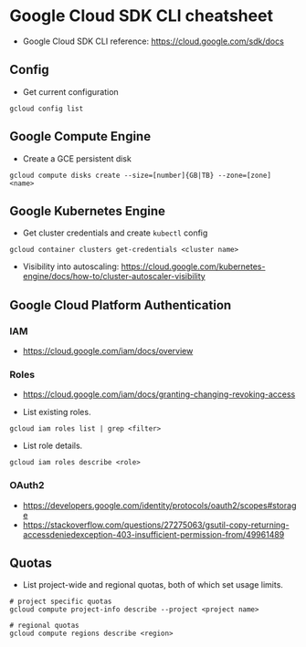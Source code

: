 # Google Cloud SDK CLI cheatsheet

* Google Cloud SDK CLI reference: https://cloud.google.com/sdk/docs

## Config
* Get current configuration
```
gcloud config list
```

## Google Compute Engine

* Create a GCE persistent disk
```
gcloud compute disks create --size=[number]{GB|TB} --zone=[zone] <name>
```

## Google Kubernetes Engine
* Get cluster credentials and create `kubectl` config
```
gcloud container clusters get-credentials <cluster name>
```

* Visibility into autoscaling: https://cloud.google.com/kubernetes-engine/docs/how-to/cluster-autoscaler-visibility

## Google Cloud Platform Authentication
### IAM
* https://cloud.google.com/iam/docs/overview

### Roles
* https://cloud.google.com/iam/docs/granting-changing-revoking-access

* List existing roles.
```
gcloud iam roles list | grep <filter>
```

* List role details.
```
gcloud iam roles describe <role>
```

### OAuth2
* https://developers.google.com/identity/protocols/oauth2/scopes#storage
* https://stackoverflow.com/questions/27275063/gsutil-copy-returning-accessdeniedexception-403-insufficient-permission-from/49961489


## Quotas
* List project-wide and regional quotas, both of which set usage limits.
```
# project specific quotas
gcloud compute project-info describe --project <project name>

# regional quotas
gcloud compute regions describe <region>
```

